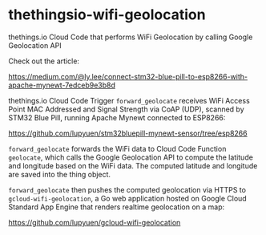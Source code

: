 # thethingsio-wifi-geolocation
thethings.io Cloud Code that performs WiFi Geolocation by calling Google Geolocation API

Check out the article:

https://medium.com/@ly.lee/connect-stm32-blue-pill-to-esp8266-with-apache-mynewt-7edceb9e3b8d

thethings.io Cloud Code Trigger `forward_geolocate` receives WiFi Access Point MAC Addressed and Signal Strength via CoAP (UDP), scanned by STM32 Blue Pill, running Apache Mynewt connected to ESP8266:

https://github.com/lupyuen/stm32bluepill-mynewt-sensor/tree/esp8266

`forward_geolocate` forwards the WiFi data to Cloud Code Function `geolocate`, which calls the Google Geolocation API to compute the latitude and longitude based on the WiFi data.  The computed latitude and longitude are saved into the thing object.

`forward_geolocate` then pushes the computed geolocation via HTTPS to `gcloud-wifi-geolocation`, a Go web application hosted on Google Cloud Standard App Engine that renders realtime geolocation on a map:

https://github.com/lupyuen/gcloud-wifi-geolocation

